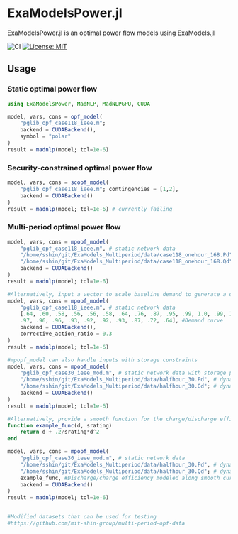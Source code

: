 # ExaModelsPower.jl
ExaModelsPower.jl is an optimal power flow models using ExaModels.jl

![CI](https://github.com/exanauts/ExaModelsPower.jl/tree/sanjayjo/actions/workflows/ci.yml/badge.svg)
[![License: MIT](https://img.shields.io/badge/License-MIT-yellow.svg)](LICENSE)

## Usage
### Static optimal power flow
```julia
using ExaModelsPower, MadNLP, MadNLPGPU, CUDA

model, vars, cons = opf_model(
    "pglib_opf_case118_ieee.m";
    backend = CUDABackend(),
    symbol = "polar"
)
result = madnlp(model; tol=1e-6)
```

### Security-constrained optimal power flow
```julia
model, vars, cons = scopf_model(
    "pglib_opf_case118_ieee.m"; contingencies = [1,2],
    backend = CUDABackend()
)
result = madnlp(model; tol=1e-6) # currently failing
```

### Multi-period optimal power flow
```julia
model, vars, cons = mpopf_model(
    "pglib_opf_case118_ieee.m", # static network data
    "/home/sshin/git/ExaModels_Multiperiod/data/case118_onehour_168.Pd", # dynamic load data
    "/home/sshin/git/ExaModels_Multiperiod/data/case118_onehour_168.Qd"; # dynamic load data
    backend = CUDABackend()
)
result = madnlp(model; tol=1e-6)

#Alternatively, input a vector to scale baseline demand to generate a demand curve
model, vars, cons = mpopf_model(
    "pglib_opf_case118_ieee.m", # static network data
    [.64, .60, .58, .56, .56, .58, .64, .76, .87, .95, .99, 1.0, .99, 1.0, 1.0,
    .97, .96, .96, .93, .92, .92, .93, .87, .72, .64], #Demand curve
    backend = CUDABackend(),
    corrective_action_ratio = 0.3
)
result = madnlp(model; tol=1e-6)

#mpopf_model can also handle inputs with storage constraints
model, vars, cons = mpopf_model(
    "pglib_opf_case30_ieee_mod.m", # static network data with storage parameters
    "/home/sshin/git/ExaModels_Multiperiod/data/halfhour_30.Pd", # dynamic load data
    "/home/sshin/git/ExaModels_Multiperiod/data/halfhour_30.Qd"; # dynamic load data
    backend = CUDABackend()
)
result = madnlp(model; tol=1e-6)

#Alternatively, provide a smooth function for the charge/discharge efficiency to remove complementarity constraint
function example_func(d, srating)
    return d + .2/srating*d^2
end

model, vars, cons = mpopf_model(
    "pglib_opf_case30_ieee_mod.m", # static network data
    "/home/sshin/git/ExaModels_Multiperiod/data/halfhour_30.Pd", # dynamic load data
    "/home/sshin/git/ExaModels_Multiperiod/data/halfhour_30.Qd"; # dynamic load data
    example_func, #Discharge/charge efficiency modeled along smooth curve
    backend = CUDABackend()
)
result = madnlp(model; tol=1e-6)


#Modified datasets that can be used for testing
#https://github.com/mit-shin-group/multi-period-opf-data
```





